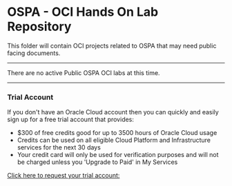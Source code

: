 # OSPA - OCI Hands On Lab Repository


This folder will contain OCI projects related to OSPA that may need public facing documents.  

****

There are no active Public OSPA OCI labs at this time.

****
### Trial Account
If you don't have an Oracle Cloud account then you can quickly and easily sign up for a free trial account that provides:
- $300 of free credits good for up to 3500 hours of Oracle Cloud usage
- Credits can be used on all eligible Cloud Platform and Infrastructure services for the next 30 days
- Your credit card will only be used for verification purposes and will not be charged unless you 'Upgrade to Paid' in My Services
  
[Click here to request your trial account:](https://cloud.oracle.com/tryit)
